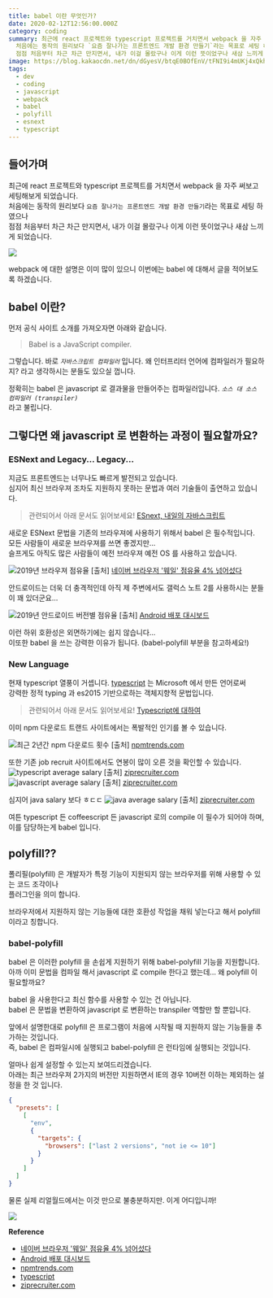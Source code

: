```yaml
---
title: babel 이란 무엇인가?
date: 2020-02-12T12:56:00.000Z
category: coding
summary: 최근에 react 프로젝트와 typescript 프로젝트를 거치면서 webpack 을 자주 써보고 세팅해보게 되었습니다.  
  처음에는 동작의 원리보다 `요즘 잘나가는 프론트엔드 개발 환경 만들기`라는 목표로 세팅 하였으나  
  점점 처음부터 차근 차근 만지면서, 내가 이걸 몰랐구나 이게 이런 뜻이었구나 새삼 느끼게 되었습니다.
image: https://blog.kakaocdn.net/dn/dGyesV/btqE0BOfEnV/tFNI9i4mUKj4xQkhrnDFI1/img.png
tags: 
  - dev
  - coding
  - javascript
  - webpack
  - babel
  - polyfill
  - esnext
  - typescript
---
```


## 들어가며

최근에 react 프로젝트와 typescript 프로젝트를 거치면서 webpack 을 자주 써보고 세팅해보게 되었습니다.  
처음에는 동작의 원리보다 `요즘 잘나가는 프론트엔드 개발 환경 만들기`라는 목표로 세팅 하였으나  
점점 처음부터 차근 차근 만지면서, 내가 이걸 몰랐구나 이게 이런 뜻이었구나 새삼 느끼게 되었습니다.

![](https://thumbs.gfycat.com/DarkInsignificantBumblebee-size_restricted.gif)

webpack 에 대한 설명은 이미 많이 있으니 이번에는 babel 에 대해서 글을 적어보도록 하겠습니다.

## babel 이란?

먼저 공식 사이트 소개를 가져오자면 아래와 같습니다.

> Babel is a JavaScript compiler.

그렇습니다. 바로 _`자바스크립트 컴파일러`_ 입니다. 왜 인터프리터 언어에 컴파일러가 필요하지? 라고 생각하시는 분들도 있으실 껍니다.

정확히는 babel 은 javascript 로 결과물을 만들어주는 컴파일러입니다. _`소스 대 소스 컴파일러 (transpiler)`_  
라고 불립니다.

## 그렇다면 왜 javascript 로 변환하는 과정이 필요할까요?

### ESNext and Legacy... Legacy...

지금도 프론트엔드는 너무나도 빠르게 발전되고 있습니다.  
심지어 최신 브라우져 조차도 지원하지 못하는 문법과 여러 기술들이 출연하고 있습니다.

> 관련되어서 아래 문서도 읽어보세요! [ESnext, 내일의 자바스크립트](/2019/05/30/javascript-pick-up/)

새로운 ESNext 문법을 기존의 브라우져에 사용하기 위해서 babel 은 필수적입니다.  
모든 사람들이 새로운 브라우져를 쓰면 좋겠지만...  
슬프게도 아직도 많은 사람들이 예전 브라우져 예전 OS 를 사용하고 있습니다.

![2019년 브라우져 점유율](http://cdn.bizwatch.co.kr/news/photo/2019/07/15/c46915b4abe464c554a4b0fb3ef115cd.jpg) [출처] [네이버 브라우저 '웨일' 점유율 4% 넘어섰다](http://news.bizwatch.co.kr/article/mobile/2019/07/15/0030)

안드로이드는 더욱 더 충격적인데 아직 제 주변에서도 갤럭스 노트 2를 사용하시는 분들이 꽤 있더군요...

![2019년 안드로이드 버전별 점유율](./../static/images/posts/20200212_android_market_share.png) [출처] [Android 배포 대시보드](https://developer.android.com/about/dashboards)

이런 하위 호환성은 외면하기에는 쉽지 않습니다...  
이또한 babel 을 쓰는 강력한 이유가 됩니다. (babel-polyfill 부분을 참고하세요!)

### New Language

현재 typescript 열풍이 거셉니다. [typescript](https://www.typescriptlang.org/) 는 Microsoft 에서 만든 언어로써  
강력한 정적 typing 과 es2015 기반으로하는 객체지향적 문법입니다.

> 관련되어서 아래 문서도 읽어보세요! [Typescript에 대하여](/2019/09/25/typescript/)

이미 npm 다운로드 트랜드 사이트에서는 폭발적인 인기를 볼 수 있습니다.

![최근 2년간 npm 다운로드 횟수](./../static/images/posts/20200212_npmtrends.png) [출처] [npmtrends.com](https://www.npmtrends.com/typescript-vs-coffee-script-vs-purescript-vs-flow-bin-vs-elm)

또한 기존 job recruit 사이트에서도 연봉이 많이 오른 것을 확인할 수 있습니다.
![typescript average salary](./../static/images/posts/20200212_typescript_salaries.png) [출처] [ziprecruiter.com](https://www.ziprecruiter.com/n/Typescript-Jobs-Near-Me?near_me_location=San-Francisco,CA)
![javascript average salary](./../static/images/posts/20200212_javascript_salaries.png) [출처] [ziprecruiter.com](https://www.ziprecruiter.com/n/Typescript-Jobs-Near-Me?near_me_location=San-Francisco,CA)

심지어 java salary 보다 ㅎㄷㄷ
![java average salary](./../static/images/posts/20200212_java_salaries.png) [출처] [ziprecruiter.com](https://www.ziprecruiter.com/n/Java-Developer-Jobs-Near-Me?near_me_location=San-Francisco,CA)

여튼 typescript 든 coffeescript 든 javascript 로의 compile 이 필수가 되어야 하며,  
이를 담당하는게 babel 입니다.

## polyfill??

폴리필(polyfill) 은 개발자가 특정 기능이 지원되지 않는 브라우저를 위해 사용할 수 있는 코드 조각이나  
플러그인을 의미 합니다.

브라우저에서 지원하지 않는 기능들에 대한 호환성 작업을 채워 넣는다고 해서 polyfill 이라고 칭합니다.

### babel-polyfill

babel 은 이러한 polyfill 을 손쉽게 지원하기 위해 babel-polyfill 기능을 지원합니다.  
아까 이미 문법을 컴파일 해서 javascript 로 compile 한다고 했는데... 왜 polyfill 이 필요할까요?

babel 을 사용한다고 최신 함수를 사용할 수 있는 건 아닙니다.  
babel 은 문법을 변환하여 javascript 로 변환하는 transpiler 역할만 할 뿐입니다.

앞에서 설명한대로 polyfill 은 프로그램이 처음에 시작될 때 지원하지 않는 기능들을 추가하는 것입니다.  
즉, babel 은 컴파일시에 실행되고 babel-polyfill 은 런타임에 실행되는 것입니다.

얼마나 쉽게 설정할 수 있는지 보여드리겠습니다.  
아래는 최근 브라우져 2가지의 버전만 지원하면서 IE의 경우 10버전 이하는 제외하는 설정을 한 것 입니다.

```json
{
  "presets": [
    [
      "env",
      {
        "targets": {
          "browsers": ["last 2 versions", "not ie <= 10"]
        }
      }
    ]
  ]
}
```

물론 실제 리얼월드에서는 이것 만으로 불충분하지만. 이게 어디입니까!

![](https://en.meming.world/images/en/thumb/d/d0/Crying_Cat.jpg/300px-Crying_Cat.jpg)

**Reference**

- [네이버 브라우저 '웨일' 점유율 4% 넘어섰다](http://news.bizwatch.co.kr/article/mobile/2019/07/15/0030)
- [Android 배포 대시보드](https://developer.android.com/about/dashboards)
- [npmtrends.com](https://www.npmtrends.com/typescript-vs-coffee-script-vs-purescript-vs-flow-bin-vs-elm)
- [typescript](https://www.typescriptlang.org/)
- [ziprecruiter.com](https://www.ziprecruiter.com)
